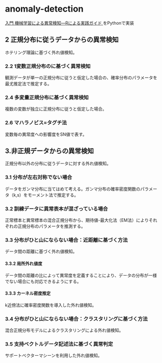 # anomaly-detection

[入門 機械学習による異常検知―Rによる実践ガイド ](http://www.coronasha.co.jp/np/isbn/9784339024913/)をPythonで実装

## 2 正規分布に従うデータからの異常検知

ホテリング理論に基づく外れ値検知。

### 2.2 1変数正規分布のに基づく異常検知

観測データが単一の正規分布に従うと仮定した場合の、確率分布のパラメータを最尤推定法で推定する。

### 2.4 多変量正規分布に基づく異常検知

複数の変数が独立に正規分布に従うと仮定した場合。

### 2.6 マハラノビス=タグチ法

変数毎の異常度への影響度をSN値で表す。

## 3.非正規データからの異常検知

正規分布以外の分布に従うデータに対する外れ値検知。

### 3.1 分布が左右対称でない場合

データをガンマ分布に当てはめて考える。ガンマ分布の確率密度関数のパラメータ（k,s）をモーメント法で推定する。

### 3.2 訓練データに異常表本が混ざっている場合

正常標本と異常標本の混合正規分布から、期待値-最大化法（EM法）によりそれぞれの正規分布のパラメータを推測する。

### 3.3 分布がひと山にならない場合：近距離に基づく方法

データ間の距離に基づく外れ値検知。

#### 3.3.2 局所外れ値度

データ間の距離の比によって異常度を定義することにより、データの分布が一様でない場合にも対応できるようにする。

#### 3.3.3 カーネル密度推定

k近傍法に確率密度関数を導入した外れ値検知。

### 3.4 分布がひと山にならない場合：クラスタリングに基づく方法

混合正規分布モデルによるクラスタリングによる外れ値検知。

### 3.5 支持ベクトルデータ記述法に基づく異常判定

サポートベクターマシーンを利用した外れ値検知。


